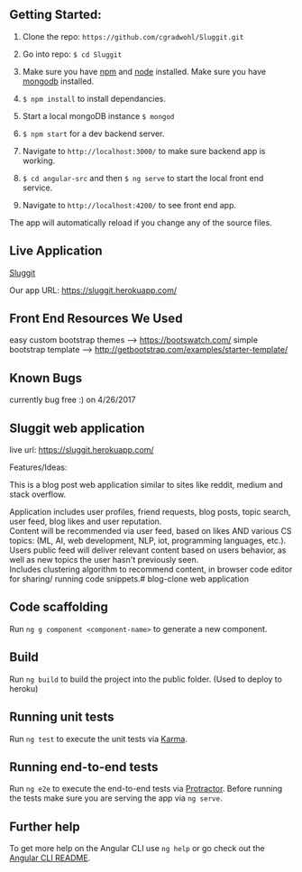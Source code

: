 ## Getting Started:
1. Clone the repo: `https://github.com/cgradwohl/Sluggit.git`

2. Go into repo: `$ cd Sluggit`

3. Make sure you have [npm](https://www.npmjs.com/) and [node](https://nodejs.org/en/) installed. Make sure you have [mongodb](https://www.mongodb.com/) installed.

4. `$ npm install` to install dependancies.

5. Start a local mongoDB instance `$ mongod`

6. `$ npm start` for a dev backend server.

7. Navigate to `http://localhost:3000/` to make sure backend app is working.

7. `$ cd angular-src` and then `$ ng serve` to start the local front end service.

8.  Navigate to `http://localhost:4200/` to see front end app.



The app will automatically reload if you change any of the source files.

## Live Application
[Sluggit](https://sluggit.herokuapp.com/ )

Our app URL: https://sluggit.herokuapp.com/


## Front End Resources We Used
easy custom bootstrap themes --> https://bootswatch.com/
simple bootstrap template --> http://getbootstrap.com/examples/starter-template/

## Known Bugs
currently bug free :) on 4/26/2017   


## Sluggit web application
live url: https://sluggit.herokuapp.com/


Features/Ideas:

This is a blog post web application similar to sites like reddit, medium and stack overflow.

Application includes user profiles, friend requests, blog posts, topic search, user feed,
blog likes and user reputation.  
Content will be recommended via user feed, based on likes AND various CS topics: (ML, AI, web development, NLP, iot, programming languages, etc.).
Users public feed will deliver relevant content based on users behavior, as well as new topics the user hasn't previously seen. 	
Includes clustering algorithm to recommend content, in browser code editor for sharing/ running code snippets.# blog-clone web application


## Code scaffolding

Run `ng g component <component-name>` to generate a new component.

## Build

Run `ng build` to build the project into the public folder. (Used to deploy to heroku)


## Running unit tests

Run `ng test` to execute the unit tests via [Karma](https://karma-runner.github.io).

## Running end-to-end tests

Run `ng e2e` to execute the end-to-end tests via [Protractor](http://www.protractortest.org/).
Before running the tests make sure you are serving the app via `ng serve`.

## Further help

To get more help on the Angular CLI use `ng help` or go check out the [Angular CLI README](https://github.com/angular/angular-cli/blob/master/README.md).
